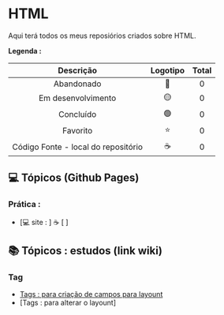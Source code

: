 # HTML
 
<p> Aqui terá todos os meus reposiórios criados sobre HTML. </p>

<strong> Legenda :</strong>

|Descrição | Logotipo   | Total |
|:--: |:--:|:--:|
| Abandonado | 🔴 | 0 |
| Em desenvolvimento    |  🟡  | 0 |
| Concluído    |  🟢  | 0 |
| Favorito | ⭐ | 0 |
| Código Fonte - local do repositório | ☕| 0 |


## 💻 Tópicos (Github Pages) 
### Prática : 
* [💻 site :  ] ☕ [ ]


## 📚 Tópicos : estudos (link wiki)  
### Tag
* [Tags :  para criação de campos para layount ](https://github.com/LeandroPereira2603/HTML/wiki/DOM-tags-:-para--cria%C3%A7%C3%A3o-de-campos-para--o-layout)
* [Tags :  para alterar o layount]

